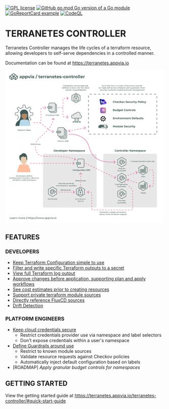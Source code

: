[![GPL license](https://img.shields.io/badge/License-GPL-blue.svg)](http://perso.crans.org/besson/LICENSE.html) [![GitHub go.mod Go version of a Go module](https://img.shields.io/github/go-mod/go-version/gomods/athens.svg)](https://github.com/gomods/athens) [![GoReportCard example](https://goreportcard.com/badge/github.com/appvia/terranetes-controller)](https://goreportcard.com/report/github.com/appvia/terranetes-controller) [![CodeQL](https://github.com/appvia/terranetes-controller/actions/workflows/codeql.yml/badge.svg)](https://github.com/appvia/terranetes-controller/actions/workflows/codeql.yml)

# **TERRANETES CONTROLLER**

Terranetes Controller manages the life cycles of a terraform resource, allowing developers to self-serve dependencies in a controlled manner.

Documentation can be found at https://terranetes.appvia.io

![Architecture](docs/images/architecture.jpg)

**FEATURES**
---

### DEVELOPERS

- [Keep Terraform Configuration simple to use](https://terranetes.appvia.io/terranetes-controller/developer/configuration/)
- [Filter and write specific Terraform outputs to a secret](https://terranetes.appvia.io/terranetes-controller/developer/configuration/#connection-secret-reference)
- [View full Terraform log output](https://terranetes.appvia.io/terranetes-controller/developer/configuration/#viewing-the-changes)
- [Approve changes before application, supporting plan and apply workflows](https://terranetes.appvia.io/terranetes-controller/developer/configuration/#approving-a-plan)
- [See cost estimates prior to creating resources](https://terranetes.appvia.io/terranetes-controller/admin/costs/)
- [Support private terraform module sources](https://terranetes.appvia.io/terranetes-controller/developer/private/)
- [Directly reference FluxCD sources](https://terranetes.appvia.io/terranetes-controller/developer/flux/)
- [Drift Detection](https://terranetes.appvia.io/terranetes-controller/admin/drift/)

### PLATFORM ENGINEERS

- [Keep cloud credentials secure](https://terranetes.appvia.io/terranetes-controller/admin/providers/)
  - Restrict credentials provider use via namespace and label selectors
  - Don't expose credentials within a user's namespace
- [Define Guardrails around use](https://terranetes.appvia.io/terranetes-controller/admin/policy/)
  - Restrict to known module sources
  - Validate resource requests against Checkov policies
  - Automatically inject default configuration based on labels
- [ROADMAP] *Apply granular budget controls for namespaces*

**GETTING STARTED**
---

View the getting started guide at https://terranetes.appvia.io/terranetes-controller/#quick-start-guide
